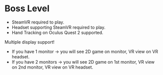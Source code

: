 # Boss Level

- SteamVR required to play.
- Headset supporting SteamVR required to play.
- Hand Tracking on Oculus Quest 2 supported.

Multiple display support!
- If you have 1 monitor -> you will see 2D game on monitor, VR view on VR headset.
- If you have 2 monitors -> you will see 2D game on 1st monitor, VR view on 2nd monitor, VR view on VR headset.
